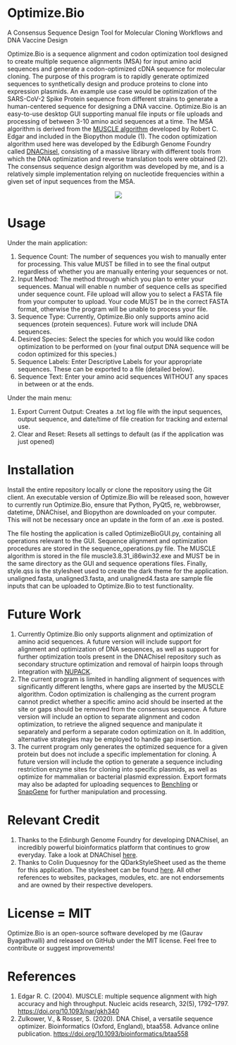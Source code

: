 # Optimize.Bio
A Consensus Sequence Design Tool for Molecular Cloning Workflows and DNA Vaccine Design

Optimize.Bio is a sequence alignment and codon optimization tool designed to create multiple sequence alignments (MSA) for input amino acid sequences and generate a codon-optimized cDNA sequence for molecular cloning. The purpose of this program is to rapidly generate optimized sequences to synthetically design and produce proteins to clone into expression plasmids. An example use case would be optimization of the SARS-CoV-2 Spike Protein sequence from different strains to generate a human-centered sequence for designing a DNA vaccine. Optimize.Bio is an easy-to-use desktop GUI supporting manual file inputs or file uploads and processing of between 3-10 amino acid sequences at a time. The MSA algorithm is derived from the [MUSCLE algorithm](https://biopython.org/docs/dev/api/Bio.Align.Applications.html) developed by Robert C. Edgar and included in the Biopython module (1). The codon optimization algorithm used here was developed by the Ediburgh Genome Foundry called [DNAChisel](https://github.com/Edinburgh-Genome-Foundry/DnaChisel), consisting of a massive library with different tools from which the DNA optimization and reverse translation tools were obtained (2). The consensus sequence design algorithm was developed by me, and is a relatively simple implementation relying on nucleotide frequencies within a given set of input sequences from the MSA. 

<p align="center">
  <img src="https://i.imgur.com/iXgN8dn.gif" />
</p>

# Usage
Under the main application:
1) Sequence Count: The number of sequences you wish to manually enter for processing. This value MUST be filled in to see the final output regardless of whether you are manually entering your sequences or not.
2) Input Method: The method through which you plan to enter your sequences. Manual will enable n number of sequence cells as specified under sequence count. File upload will allow you to select a FASTA file from your computer to upload. Your code MUST be in the correct FASTA format, otherwise the program will be unable to process your file.
3) Sequence Type: Currently, Optimize.Bio only supports amino acid sequences (protein sequences). Future work will include DNA sequences.
4) Desired Species: Select the species for which you would like codon optimization to be performed on (your final output DNA sequence will be codon optimized for this species.)
5) Sequence Labels: Enter Descriptive Labels for your appropriate sequences. These can be exported to a file (detailed below).
6) Sequence Text: Enter your amino acid sequences WITHOUT any spaces in between or at the ends. 

Under the main menu:
1) Export Current Output: Creates a .txt log file with the input sequences, output sequence, and date/time of file creation for tracking and external use.
2) Clear and Reset: Resets all settings to default (as if the application was just opened)

# Installation
Install the entire repository locally or clone the repository using the Git client. An executable version of Optimize.Bio will be released soon, however to currently run Optimize.Bio, ensure that Python, PyQt5, re, webbrowser, datetime, DNAChisel, and Biopython are downloaded on your computer. This will not be necessary once an update in the form of an .exe is posted. 

The file hosting the application is called OptimizeBioGUI.py, containing all operations relevant to the GUI. Sequence alignment and optimization procedures are stored in the sequence_operations.py file. The MUSCLE algorithm is stored in the file muscle3.8.31_i86win32.exe and MUST be in the same directory as the GUI and sequence operations files. Finally, style.qss is the stylesheet used to create the dark theme for the application. 
unaligned.fasta, unaligned3.fasta, and unaligned4.fasta are sample file inputs that can be uploaded to Optimize.Bio to test functionality.


# Future Work
1) Currently Optimize.Bio only supports alignment and optimization of amino acid sequences. A future version will include support for alignment and optimization of DNA sequences, as well as support for further optimization tools present in the DNAChisel repository such as secondary structure optimization and removal of hairpin loops through integration with [NUPACK](http://www.nupack.org).
2) The current program is limited in handling alignment of sequences with significantly different lengths, where gaps are inserted by the MUSCLE algorithm. Codon optimization is challenging as the current program cannot predict whether a specific amino acid should be inserted at the site or gaps should be removed from the consensus sequence. A future version will include an option to separate alignment and codon optimization, to retrieve the aligned sequence and manipulate it separately and perform a separate codon optimization on it. In addition, alternative strategies may be employed to handle gap insertion.
3) The current program only generates the optimized sequence for a given protein but does not include a specific implementation for cloning. A future version will include the option to generate a sequence including restriction enzyme sites for cloning into specific plasmids, as well as optimize for mammalian or bacterial plasmid expression. Export formats may also be adapted for uploading sequences to [Benchling](https://www.benchling.com) or [SnapGene](https://www.snapgene.com) for further manipulation and processing.

# Relevant Credit
1) Thanks to the Edinburgh Genome Foundry for developing DNAChisel, an incredibly powerful bioinformatics platform that continues to grow everyday. Take a look at DNAChisel [here](https://github.com/Edinburgh-Genome-Foundry/DnaChisel).
2) Thanks to Colin Duquesnoy for the QDarkStyleSheet used as the theme for this application. The stylesheet can be found [here](https://github.com/ColinDuquesnoy/QDarkStyleSheet/blob/master/qdarkstyle/style.qss).
All other references to websites, packages, modules, etc. are not endorsements and are owned by their respective developers.

# License = MIT
Optimize.Bio is an open-source software developed by me (Gaurav Byagathvalli) and released on GitHub under the MIT license. Feel free to contribute or suggest improvements! 

# References 
1) Edgar R. C. (2004). MUSCLE: multiple sequence alignment with high accuracy and high throughput. Nucleic acids research, 32(5), 1792–1797. https://doi.org/10.1093/nar/gkh340
2) Zulkower, V., & Rosser, S. (2020). DNA Chisel, a versatile sequence optimizer. Bioinformatics (Oxford, England), btaa558. Advance online publication. https://doi.org/10.1093/bioinformatics/btaa558

